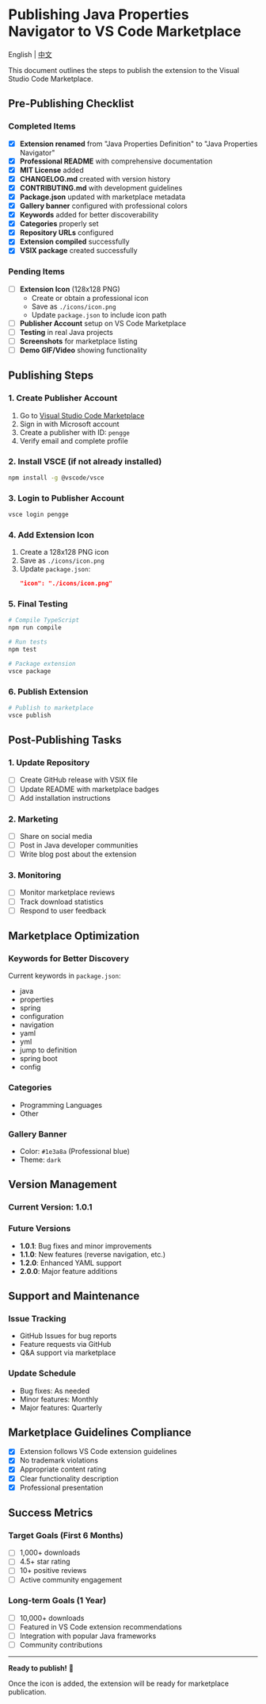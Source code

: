 # Publishing Java Properties Navigator to VS Code Marketplace

English | [中文](PUBLISH_zh.md)

This document outlines the steps to publish the extension to the Visual Studio Code Marketplace.

## Pre-Publishing Checklist

### Completed Items

- [x] **Extension renamed** from "Java Properties Definition" to "Java Properties Navigator"
- [x] **Professional README** with comprehensive documentation
- [x] **MIT License** added
- [x] **CHANGELOG.md** created with version history
- [x] **CONTRIBUTING.md** with development guidelines
- [x] **Package.json** updated with marketplace metadata
- [x] **Gallery banner** configured with professional colors
- [x] **Keywords** added for better discoverability
- [x] **Categories** properly set
- [x] **Repository URLs** configured
- [x] **Extension compiled** successfully
- [x] **VSIX package** created successfully

### Pending Items

- [ ] **Extension Icon** (128x128 PNG)
  - Create or obtain a professional icon
  - Save as `./icons/icon.png`
  - Update `package.json` to include icon path
- [ ] **Publisher Account** setup on VS Code Marketplace
- [ ] **Testing** in real Java projects
- [ ] **Screenshots** for marketplace listing
- [ ] **Demo GIF/Video** showing functionality

## Publishing Steps

### 1. Create Publisher Account

1. Go to [Visual Studio Code Marketplace](https://marketplace.visualstudio.com/manage)
2. Sign in with Microsoft account
3. Create a publisher with ID: `pengge`
4. Verify email and complete profile

### 2. Install VSCE (if not already installed)

```bash
npm install -g @vscode/vsce
```

### 3. Login to Publisher Account

```bash
vsce login pengge
```

### 4. Add Extension Icon

1. Create a 128x128 PNG icon
2. Save as `./icons/icon.png`
3. Update `package.json`:
   ```json
   "icon": "./icons/icon.png"
   ```

### 5. Final Testing

```bash
# Compile TypeScript
npm run compile

# Run tests
npm test

# Package extension
vsce package
```

### 6. Publish Extension

```bash
# Publish to marketplace
vsce publish
```

## Post-Publishing Tasks

### 1. Update Repository

- [ ] Create GitHub release with VSIX file
- [ ] Update README with marketplace badges
- [ ] Add installation instructions

### 2. Marketing

- [ ] Share on social media
- [ ] Post in Java developer communities
- [ ] Write blog post about the extension

### 3. Monitoring

- [ ] Monitor marketplace reviews
- [ ] Track download statistics
- [ ] Respond to user feedback

## Marketplace Optimization

### Keywords for Better Discovery

Current keywords in `package.json`:
- java
- properties
- spring
- configuration
- navigation
- yaml
- yml
- jump to definition
- spring boot
- config

### Categories

- Programming Languages
- Other

### Gallery Banner

- Color: `#1e3a8a` (Professional blue)
- Theme: `dark`

## Version Management

### Current Version: 1.0.1

### Future Versions

- **1.0.1**: Bug fixes and minor improvements
- **1.1.0**: New features (reverse navigation, etc.)
- **1.2.0**: Enhanced YAML support
- **2.0.0**: Major feature additions

## Support and Maintenance

### Issue Tracking

- GitHub Issues for bug reports
- Feature requests via GitHub
- Q&A support via marketplace

### Update Schedule

- Bug fixes: As needed
- Minor features: Monthly
- Major features: Quarterly

## Marketplace Guidelines Compliance

- [x] Extension follows VS Code extension guidelines
- [x] No trademark violations
- [x] Appropriate content rating
- [x] Clear functionality description
- [x] Professional presentation

## Success Metrics

### Target Goals (First 6 Months)

- [ ] 1,000+ downloads
- [ ] 4.5+ star rating
- [ ] 10+ positive reviews
- [ ] Active community engagement

### Long-term Goals (1 Year)

- [ ] 10,000+ downloads
- [ ] Featured in VS Code extension recommendations
- [ ] Integration with popular Java frameworks
- [ ] Community contributions

---

**Ready to publish!** 🚀

Once the icon is added, the extension will be ready for marketplace publication. 
